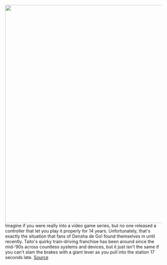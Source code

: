 <img src='https://cdn.vox-cdn.com/thumbor/vj56EHleUKGNFFGyg9sOLhK-1lE=/0x0:2040x1360/1200x800/filters:focal(857x517:1183x843)/cdn.vox-cdn.com/uploads/chorus_image/image/69736300/DSCF7743.0.jpg' width='700px' /><br/>
Imagine if you were really into a video game series, but no one released a controller that let you play it properly for 14 years. Unfortunately, that's exactly the situation that fans of Densha de Go! found themselves in until recently. Taito's quirky train-driving franchise has been around since the mid-‘90s across countless systems and devices, but it just isn't the same if you can't slam the brakes with a giant lever as you pull into the station 17 seconds late.
<a href='https://www.theverge.com/22628513/densha-de-go-switch-controller-review-hashirou-yamanote-sen'> Source <a/>